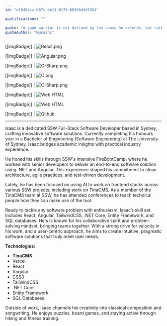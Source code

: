 ```yaml
---
id: "ef6454cc-687c-ee11-8179-6045bd3df3b1"

qualifications: ""

quote: "A good warrior is not defined by the cause he defends, but rather by the meaning that derives from the struggle."
quoteAuthor: "Musashi"
---
```


[[imgBadge]]
| ![React.png](../badges/Developer-react.png)

[[imgBadge]]
| ![Angular.png](../badges/Developer-angular.png)

[[imgBadge]]
| ![C-Sharp.png](../badges/Developer-c-sharp.png)

[[imgBadge]]
| ![C.png](../badges/Developer-c.png)

[[imgBadge]]
| ![C-Sharp.png](../badges/Developer-js.png)

[[imgBadge]]
| ![Web HTML](../badges/Designer-web-html5.png)

[[imgBadge]]
| ![Web HTML](../badges/Designer-web-css3.png)

[[imgBadge]]
| ![Github](../badges/Developer-github.png)

---

Isaac is a dedicated SSW Full-Stack Software Developer based in Sydney, crafting innovative software solutions. Currently completing his honours year in a Bachelor of Engineering (Software Engineering) at The University of Sydney, Isaac bridges academic insights with practical industry experience.

He honed his skills through SSW's intensive FireBootCamp, where he worked with senior developers to deliver an end-to-end software solution using .NET and Angular. This experience shaped his commitment to clean architecture, agile practices, and test-driven development.

Lately, he has been focused on using AI to work on frontend stacks across various SSW projects, including work on TinaCMS. As a member of the TinaCMS team at SSW, he has attended conferences to teach technical people how they can make use of the tool. 

Ready to tackle any software problem with enthusiasm, Isaac’s skill set includes React, Angular, TailwindCSS, .NET Core, Entity Framework, and SQL databases. He's is known for his collaborative spirit and problem-solving mindset, bringing teams together. With a strong drive for velocity in his work, and a user-centric approach, he aims to create intuitive, pragmatic software solutions that truly meet user needs.

**Technologies:**

- **TinaCMS**
- Vercel
- React
- Angular
- CSS3
- TailwindCSS
- .NET Core
- Entity Framework
- SQL Databases

Outside of work, Isaac channels his creativity into classical composition and songwriting. He enjoys puzzles, board games, and staying active through hiking and fitness training.
